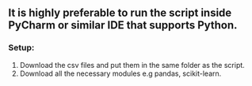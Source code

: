 ## It is highly preferable to run the script inside PyCharm or similar IDE that supports Python. 
###  Setup:
   1. Download the csv files and put them in the same folder as the script.
   2. Download all the necessary modules e.g pandas, scikit-learn.
